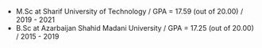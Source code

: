 - M.Sc at Sharif University of Technology / GPA = 17.59 (out of 20.00) / 2019 - 2021
- B.Sc at Azarbaijan Shahid Madani University / GPA = 17.25 (out of 20.00) / 2015 - 2019
